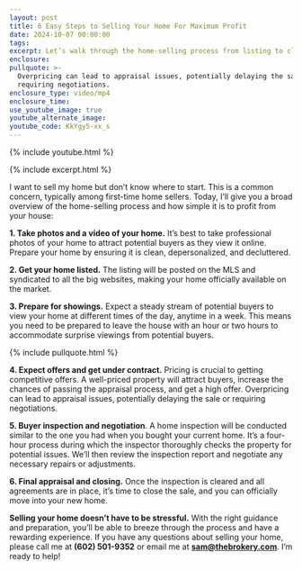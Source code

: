 ```yaml
---
layout: post
title: 6 Easy Steps to Selling Your Home For Maximum Profit
date: 2024-10-07 00:00:00
tags:
excerpt: Let’s walk through the home-selling process from listing to closing.
enclosure:
pullquote: >-
  Overpricing can lead to appraisal issues, potentially delaying the sale or
  requiring negotiations.
enclosure_type: video/mp4
enclosure_time:
use_youtube_image: true
youtube_alternate_image:
youtube_code: KkYgy5-xx_s
---
```

{% include youtube.html %}

{% include excerpt.html %}

I want to sell my home but don’t know where to start. This is a common concern, typically among first-time home sellers. Today, I’ll give you a broad overview of the home-selling process and how simple it is to profit from your house:

**1\. Take photos and a video of your home.** It’s best to take professional photos of your home to attract potential buyers as they view it online. Prepare your home by ensuring it is clean, depersonalized, and decluttered.

**2\. Get your home listed.** The listing will be posted on the MLS and syndicated to all the big websites, making your home officially available on the market.

**3\. Prepare for showings.** Expect a steady stream of potential buyers to view your home at different times of the day, anytime in a week. This means you need to be prepared to leave the house with an hour or two hours to accommodate surprise viewings from potential buyers.

{% include pullquote.html %}

**4\. Expect offers and get under contract.** Pricing is crucial to getting competitive offers. A well-priced property will attract buyers, increase the chances of passing the appraisal process, and get a high offer. Overpricing can lead to appraisal issues, potentially delaying the sale or requiring negotiations.

**5\. Buyer inspection and negotiation**. A home inspection will be conducted similar to the one you had when you bought your current home. It’s a four-hour process during which the inspector thoroughly checks the property for potential issues. We’ll then review the inspection report and negotiate any necessary repairs or adjustments.

**6\. Final appraisal and closing.** Once the inspection is cleared and all agreements are in place, it’s time to close the sale, and you can officially move into your new home.

**Selling your home doesn’t have to be stressful.** With the right guidance and preparation, you’ll be able to breeze through the process and have a rewarding experience. If you have any questions about selling your home, please call me at **(602) 501-9352** or email me at [**sam@thebrokery.com**](mailto:sam@thebrokery.com). I’m ready to help!